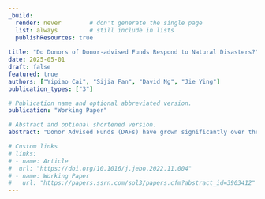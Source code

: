 ```yaml
---
_build:
  render: never        # don't generate the single page
  list: always         # still include in lists
  publishResources: true
  
title: "Do Donors of Donor-advised Funds Respond to Natural Disasters?"
date: 2025-05-01
draft: false
featured: true
authors: ["Yipiao Cai", "Sijia Fan", "David Ng", "Jie Ying"]
publication_types: ["3"]

# Publication name and optional abbreviated version.
publication: "Working Paper"

# Abstract and optional shortened version.
abstract: "Donor Advised Funds (DAFs) have grown significantly over the past decade as a popular tool for charitable giving. Despite their popularity, concerns remain about their efficiency in meeting charitable goals, especially during times of increased need. These concerns stem from the government subsidizing the tax treatment of DAFs, which provides donors with favorable tax deductions. Using data from Form 990 e-filings, this study examines how DAFs respond to natural disasters, which typically encourage charitable donations. We find that contributions to DAFs rise significantly during years with frequent natural disasters compared to other nonprofits. However, DAFs do not proportionally increase their grant payouts following these events. This trend persists even when comparing DAFs to private foundations and focusing on local disasters.  Although total grants remain limited, DAF donors show increased engagement in reallocating funds to health- and food-related organizations and nonprofits with greater media coverage after disasters. This selective distribution pattern indicates that while DAF donors respond to disasters, they are hesitant to significantly increase total grant payouts, possibly due to factors like mental accounting."

# Custom links
# links:
# - name: Article
#  url: "https://doi.org/10.1016/j.jebo.2022.11.004"
# - name: Working Paper
#   url: "https://papers.ssrn.com/sol3/papers.cfm?abstract_id=3903412"
---
```

